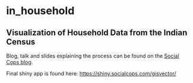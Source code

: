 # in_household
## Visualization of Household Data from the Indian Census

Blog, talk and slides explaining the process can be found on the [Social Cops blog](https://blog.socialcops.com/technology/data-science/shiny-electricity-latrine-water-india/).

Final shiny app is found here: https://shiny.socialcops.com/gisvector/